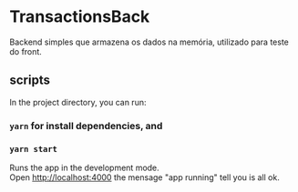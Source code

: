 # TransactionsBack
Backend simples que armazena os dados na memória, utilizado para teste do front.

## scripts

In the project directory, you can run:

### `yarn` for install dependencies, and
### `yarn start`

Runs the app in the development mode.\
Open [http://localhost:4000](http://localhost:3000) the mensage "app running" tell you is all ok.
